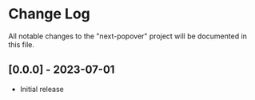# Change Log

All notable changes to the "next-popover" project will be documented in this file.

## [0.0.0] - 2023-07-01

- Initial release
